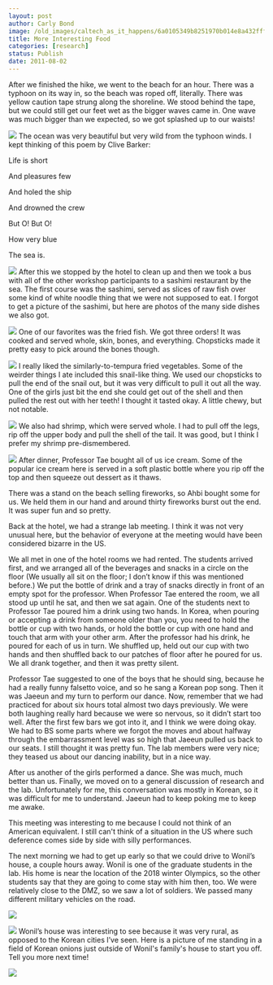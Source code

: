 ```yaml
---
layout: post
author: Carly Bond
image: /old_images/caltech_as_it_happens/6a0105349b8251970b014e8a432fff970d.jpg
title: More Interesting Food
categories: [research]
status: Publish
date: 2011-08-02
---
```



After we finished the hike, we went to the beach for an hour. There was a typhoon on its way in, so the beach was roped off, literally. There was yellow caution tape strung along the shoreline. We stood behind the tape, but we could still get our feet wet as the bigger waves came in. One wave was much bigger than we expected, so we got splashed up to our waists!


![](/old_images/caltech_as_it_happens/6a0105349b8251970b015434233d46970c.jpg)
The ocean was very beautiful but very wild from the typhoon winds. I kept thinking of this poem by Clive Barker:

Life is short

And pleasures few

And holed the ship

And drowned the crew

But O! But O!

How very blue

The sea is.


![](/old_images/caltech_as_it_happens/6a0105349b8251970b014e8a4330ba970d.jpg)
After this we stopped by the hotel to clean up and then we took a bus with all of the other workshop participants to a sashimi restaurant by the sea. The first course was the sashimi, served as slices of raw fish over some kind of white noodle thing that we were not supposed to eat. I forgot to get a picture of the sashimi, but here are photos of the many side dishes we also got.


![](/old_images/caltech_as_it_happens/6a0105349b8251970b0153904febbf970b.jpg)
One of our favorites was the fried fish. We got three orders! It was cooked and served whole, skin, bones, and everything. Chopsticks made it pretty easy to pick around the bones though.


![](/old_images/caltech_as_it_happens/6a0105349b8251970b0153904fec0c970b.jpg)
I really liked the similarly-to-tempura fried vegetables. Some of the weirder things I ate included this snail-like thing. We used our chopsticks to pull the end of the snail out, but it was very difficult to pull it out all the way. One of the girls just bit the end she could get out of the shell and then pulled the rest out with her teeth! I thought it tasted okay. A little chewy, but not notable.


![](/old_images/caltech_as_it_happens/6a0105349b8251970b0153904fec9e970b.jpg)
We also had shrimp, which were served whole. I had to pull off the legs, rip off the upper body and pull the shell of the tail. It was good, but I think I prefer my shrimp pre-dismembered.


![](/old_images/caltech_as_it_happens/6a0105349b8251970b014e8a4332fa970d.jpg)
After dinner, Professor Tae bought all of us ice cream. Some of the popular ice cream here is served in a soft plastic bottle where you rip off the top and then squeeze out dessert as it thaws.

There was a stand on the beach selling fireworks, so Ahbi bought some for us. We held them in our hand and around thirty fireworks burst out the end. It was super fun and so pretty.

Back at the hotel, we had a strange lab meeting. I think it was not very unusual here, but the behavior of everyone at the meeting would have been considered bizarre in the US.

We all met in one of the hotel rooms we had rented. The students arrived first, and we arranged all of the beverages and snacks in a circle on the floor (We usually all sit on the floor; I don’t know if this was mentioned before.) We put the bottle of drink and a tray of snacks directly in front of an empty spot for the professor. When Professor Tae entered the room, we all stood up until he sat, and then we sat again. One of the students next to Professor Tae poured him a drink using two hands. In Korea, when pouring or accepting a drink from someone older than you, you need to hold the bottle or cup with two hands, or hold the bottle or cup with one hand and touch that arm with your other arm. After the professor had his drink, he poured for each of us in turn. We shuffled up, held out our cup with two hands and then shuffled back to our patches of floor after he poured for us. We all drank together, and then it was pretty silent.

Professor Tae suggested to one of the boys that he should sing, because he had a really funny falsetto voice, and so he sang a Korean pop song. Then it was Jaeeun and my turn to perform our dance. Now, remember that we had practiced for about six hours total almost two days previously. We were both laughing really hard because we were so nervous, so it didn’t start too well. After the first few bars we got into it, and I think we were doing okay. We had to BS some parts where we forgot the moves and about halfway through the embarrassment level was so high that Jaeeun pulled us back to our seats. I still thought it was pretty fun. The lab members were very nice; they teased us about our dancing inability, but in a nice way.

After us another of the girls performed a dance. She was much, much better than us. Finally, we moved on to a general discussion of research and the lab. Unfortunately for me, this conversation was mostly in Korean, so it was difficult for me to understand. Jaeeun had to keep poking me to keep me awake.

This meeting was interesting to me because I could not think of an American equivalent. I still can't think of a situation in the US where such deference comes side by side with silly performances.

The next morning we had to get up early so that we could drive to Wonil’s house, a couple hours away. Wonil is one of the graduate students in the lab. His home is near the location of the 2018 winter Olympics, so the other students say that they are going to come stay with him then, too. We were relatively close to the DMZ, so we saw a lot of soldiers. We passed many different military vehicles on the road.


![](/old_images/caltech_as_it_happens/6a0105349b8251970b014e8a4336c8970d.jpg)


![](/old_images/caltech_as_it_happens/6a0105349b8251970b014e8a43373c970d.jpg)
Wonil’s house was interesting to see because it was very rural, as opposed to the Korean cities I’ve seen. Here is a picture of me standing in a field of Korean onions just outside of Wonil's family's house to start you off. Tell you more next time!

![](/old_images/caltech_as_it_happens/6a0105349b8251970b0154342345ec970c.jpg)
